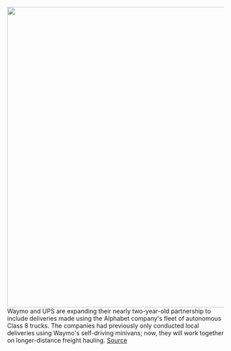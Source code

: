 <img src='https://cdn.vox-cdn.com/thumbor/iifdvAQBvrdyE3zcjk1OCVxaeLk=/0x0:2040x1360/1200x800/filters:focal(857x517:1183x843)/cdn.vox-cdn.com/uploads/chorus_image/image/70154868/vpavic_191202_3827_0042.0.jpeg' width='700px' /><br/>
Waymo and UPS are expanding their nearly two-year-old partnership to include deliveries made using the Alphabet company's fleet of autonomous Class 8 trucks. The companies had previously only conducted local deliveries using Waymo's self-driving minivans; now, they will work together on longer-distance freight hauling.
<a href='https://www.theverge.com/2021/11/17/22787278/ups-waymo-autonomous-truck-freight-texas-deliveries'> Source <a/>